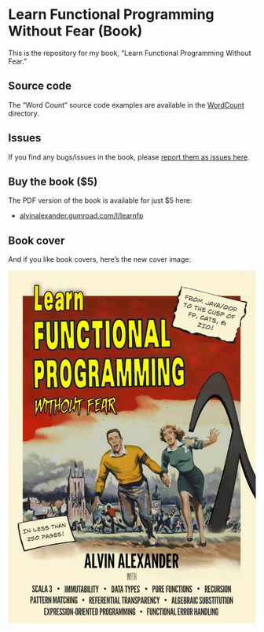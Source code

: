 # Learn Functional Programming Without Fear (Book)

This is the repository for my book, “Learn Functional Programming Without Fear.”


## Source code

The “Word Count” source code examples are available in the [WordCount](./WordCount) directory.


## Issues

If you find any bugs/issues in the book, please [report them as issues here](https://github.com/alvinj/LearnFunctionalProgrammingBook/issues).


## Buy the book ($5)

The PDF version of the book is available for just $5 here:

- [alvinalexander.gumroad.com/l/learnfp](https://alvinalexander.gumroad.com/l/learnfp)


## Book cover

And if you like book covers, here’s the new cover image:

<div><img 
    src="./Learn-Functional-Programming-Without-Fear-book.jpg"
    width="600" />
</div>


